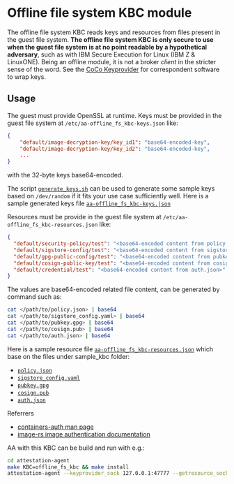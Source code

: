 # Offline file system KBC module

The offline file system KBC reads keys and resources from files present in the guest file system.
**The offline file system KBC is only secure to use when the guest file system is at no point readable by a hypothetical adversary**, such as with IBM Secure Execution for Linux (IBM Z & LinuxONE).
Being an offline module, it is not a broker _client_ in the stricter sense of the word.
See the [CoCo Keyprovider](../../../coco_keyprovider/README.md) for correspondent software to wrap keys.

## Usage

The guest must provide OpenSSL at runtime.
Keys must be provided in the guest file system at `/etc/aa-offline_fs_kbc-keys.json` like:
```json
{
    "default/image-decryption-key/key_id1": "base64-encoded-key",
    "default/image-decryption-key/key_id2": "base64-encoded-key",
    ...
}
```

with the 32-byte keys base64-encoded.

The script [`generate_keys.sh`](../../../coco_keyprovider/tools/generate_keys.sh) can be used to generate some sample keys based on `/dev/random` if it fits your use case sufficiently well.
Here is a sample generated keys file [`aa-offline_fs_kbc-keys.json`](aa-offline_fs_kbc-keys.json)

Resources must be provide in the guest file system at `/etc/aa-offline_fs_kbc-resources.json` like:
```json
{
  "default/security-policy/test": "<base64-encoded content from policy.json>",
  "default/sigstore-config/test": "<base64-encoded content from sigstore_config.yaml>",
  "default/gpg-public-config/test": "<base64-encoded content from pubkey.gpg>",
  "default/cosign-public-key/test": "<base64-encoded content from cosign.pub>",
  "default/credential/test": "<base64-encoded content from auth.json>"
}
```
The values are base64-encoded related file content, can be generated by command such as:
```bash
cat </path/to/policy.json> | base64
cat </path/to/sigstore_config.yaml> | base64
cat </path/to/pubkey.gpg> | base64
cat </path/to/cosign.pub> | base64
cat </path/to/auth.json> | base64
```
Here is a sample resource file [`aa-offline_fs_kbc-resources.json`](aa-offline_fs_kbc-resources.json) which base on the files under sample_kbc folder:
- [`policy.json`](../sample_kbc/policy.json)
- [`sigstore_config.yaml`](../sample_kbc/sigstore_config.yaml)
- [`pubkey.gpg`](../sample_kbc/pubkey.gpg)
- [`cosign.pub`](../sample_kbc/cosign.pub)
- [`auth.json`](../sample_kbc/auth.json)
    
Referrers

 - [containers-auth man page](https://github.com/containers/image/blob/main/docs/containers-auth.json.5.md)
 - [image-rs image authentication documentation](../../../../image-rs/docs/image_auth.md)

AA with this KBC can be build and run with e.g.:
```bash
cd attestation-agent
make KBC=offline_fs_kbc && make install
attestation-agent --keyprovider_sock 127.0.0.1:47777 --getresource_sock 127.0.0.1:48888
```
